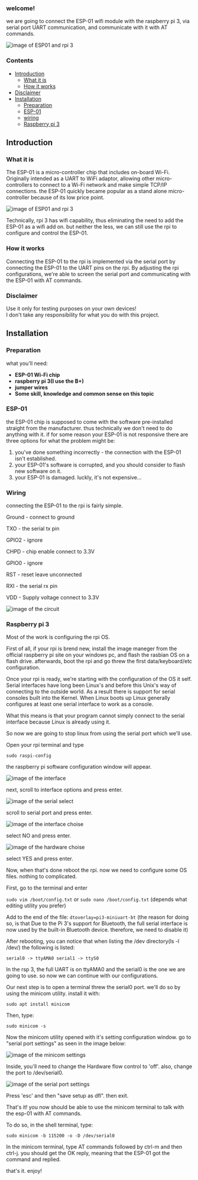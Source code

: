 ### welcome!

we are going to connect the ESP-01 wifi module with the raspberry pi 3, via serial port UART communication, and communicate with it with AT commands.  

![image of ESP01 and rpi 3](https://raw.githubusercontent.com/Talzaidman/rpi-esp01-serialconnection/main/images/rpi-esp01.jpg)

### Contents
- [Introduction](#Introduction)
  - [What it is](#what-it-is)
  - [How it works](#how-it-works)
- [Disclaimer](#disclaimer)
- [Installation](#installation)
  - [Preparation](#preparation)  
  - [ESP-01](#ESP-01)
  - [wiring](#wiring)
  - [Raspberry pi 3](#Raspberry-pi-3)



## Introduction ##

### What it is

The ESP-01 is a micro-controller chip that includes on-board Wi-Fi. Originally intended as a UART to WiFi adaptor, allowing other micro-controllers to connect to a Wi-Fi network and make simple TCP/IP connections. the ESP-01 quickly became popular as a stand alone micro-controller because of its low price point.

![image of ESP01 and rpi 3](https://raw.githubusercontent.com/Talzaidman/rpi-esp01-serialconnection/main/images/esp01.jpg)

Technically, rpi 3 has wifi capability, thus eliminating  the need to add the ESP-01 as a wifi add on. but neither  the less, we can still use the rpi to configure and control the ESP-01.

### How it works

Connecting the ESP-01 to the rpi is implemented via the serial port by connecting the ESP-01 to the UART pins on the rpi.
By adjusting the rpi configurations, we're able to screen the serial port and communicating with the ESP-01 with AT commands.

### Disclaimer

Use it only for testing purposes on your own devices!  
I don't take any responsibility for what you do with this project. 

## Installation

### Preparation

what you'll need:
- **ESP-01 Wi-Fi chip** 
- **raspberry pi 3(I use the B+)** 
- **jumper wires**  
- **Some skill, knowledge and common sense on this topic**  

### ESP-01

the ESP-01 chip is supposed to come with the software pre-installed straight from the manufacturer. thus technically we don't need to do anything with it.
if for some reason your ESP-01 is not responsive there are three options for what the problem might be:
1) you've done something incorrectly - the connection with the ESP-01 isn't established.
2) your ESP-01's software is corrupted, and you should consider to flash new software on it.
3) your ESP-01 is damaged. luckly, it's not expensive...

### Wiring

connecting the ESP-01 to the rpi is fairly simple.

Ground - connect to ground

TXO - the serial tx pin

GPIO2 - ignore

CHPD - chip enable connect to 3.3V

GPIO0 - ignore

RST - reset leave unconnected

RXI - the serial rx pin

VDD - Supply voltage connect to 3.3V


![image of the circuit](https://raw.githubusercontent.com/Talzaidman/rpi-esp01-serialconnection/main/images/circuit.jpg)

### Raspberry pi 3

Most of the work is configuring the rpi OS.

First of all, if your rpi is brend new, install the image maneger from the official raspberry pi site on your windows pc, and flash the rasbian OS on a flash drive. afterwards, boot the rpi and go threw the first data/keyboard/etc configuration.

Once your rpi is ready, we're starting with the configuration of the OS it self. Serial interfaces have long been Linux's and before this Unix's way of connecting to the outside world. As a result there is support for serial consoles built into the Kernel. When Linux boots up Linux generally configures at least one serial interface to work as a console.

What this means is that your program cannot simply connect to the serial interface because Linux is already using it. 

So now we are going to stop linux from using the serial port which we'll use.

Open your rpi terminal and type

`sudo raspi-config`

the raspberry pi software configuration window will appear.

![image of the interface](https://raw.githubusercontent.com/Talzaidman/rpi-esp01-serialconnection/main/images/interface.jpeg)

next, scroll to interface options and press enter.

![image of the serial select](https://raw.githubusercontent.com/Talzaidman/rpi-esp01-serialconnection/main/images/serial.jpeg)

scroll to serial port and press enter.

![image of the interface choise](https://raw.githubusercontent.com/Talzaidman/rpi-esp01-serialconnection/main/images/shell.jpeg)

select NO and press enter.

![image of the hardware choise](https://raw.githubusercontent.com/Talzaidman/rpi-esp01-serialconnection/main/images/hardware.jpeg)

select YES and press enter.

Now, when that's done reboot the rpi. now we need to configure some OS files. nothing to complicated.

First, go to the terminal and enter 

`sudo vim /boot/config.txt` or `sudo nano /boot/config.txt` (depends what editing utility you prefer)

Add to the end of the file:
`dtoverlay=pi3-miniuart-bt`
(the reason for doing so, is that Due to the Pi 3's support for Bluetooth, the full serial interface is now used by the built-in Bluetooth device. therefore, we need to disable it)

After rebooting, you can notice that when listing the /dev directory(ls -l /dev/) the following is listed:

`serial0 -> ttyAMA0
serial1 -> ttyS0`

In the rsp 3, the full UART is on ttyAMA0 and the serial0 is the one we are going to use. so now we can continue with our configurations. 

Our next step is to open a terminal threw the serial0 port. we'll do so by using the minicom utility.
install it with:

`sudo apt install minicom`

Then, type:

`sudo minicom -s`

Now the minicom utility opened with it's setting configuration window.
go to "serial port settings" as seen in the image below:

![image of the minicom settings](https://raw.githubusercontent.com/Talzaidman/rpi-esp01-serialconnection/main/images/config.jpeg)

Inside, you'll need to change the Hardware flow control to 'off'.
also, change the port to /dev/serial0.

![image of the serial port settings](https://raw.githubusercontent.com/Talzaidman/rpi-esp01-serialconnection/main/images/flow.jpeg)

Press 'esc' and then "save setup as dfl". then exit.

That's it! you now should be able to use the minicom terminal to talk with the esp-01 with AT commands.

To do so, in the shell terminal, type:

`sudo minicom -b 115200 -o -D /dev/serial0` 

In the minicom terminal, type AT commands followed by ctrl-m and then ctrl-j. you should get the OK reply, meaning that the ESP-01 got the command and replied.

that's it. enjoy!



